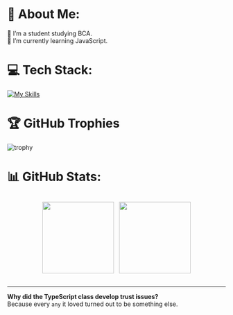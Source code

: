 # 💫 About Me:
🔭 I’m a student studying BCA.<br>🌱 I’m currently learning JavaScript.

# 💻 Tech Stack:
[![My Skills](https://skillicons.dev/icons?i=c,firebase,git,js,md,mysql,nestjs,nextjs,obsidian,php,postgres,postman,tailwind,ts)](https://skillicons.dev)

# 🏆 GitHub Trophies
![trophy](https://github-profile-trophy.vercel.app/?username=rsresta07&title=-Stars,-Issues,-Reviews&no-frame=true&theme=chalk&margin-w=5px)
<!-- &no-bg=true -->

# 📊 GitHub Stats:
<!-- &locale=np&hide_border=true   &bg_color=00000000-->
<div align="left" style="display: flex; justify-content: center; gap: 12px; flex-wrap: wrap; margin: 30px 0">
  <!-- Top Langs -->
  <img height="165" src="https://github-readme-stats.vercel.app/api/top-langs/?username=rsresta07&layout=compact&hide_border=true&title_color=E74C3C&text_color=FFF8E1&bg_color=262626" />
  <!-- Stats -->
  <img height="165" src="https://github-readme-stats.vercel.app/api?username=rsresta07&show_icons=true&hide_border=true&title_color=E74C3C&icon_color=E67E22&text_color=FFF8E1&bg_color=262626" />
</div>

<!--
# Top Repositories
[![Readme Card](https://github-readme-stats.vercel.app/api/pin/?username=rsresta07&repo=recblog-frontend-nextjs&bg_color=00000000)](https://github.com/anuraghazra/github-readme-stats)
[![Readme Card](https://github-readme-stats.vercel.app/api/pin/?username=rsresta07&repo=recblog-backend-nestjs&bg_color=00000000)](https://github.com/anuraghazra/github-readme-stats)

# WakaTime
[![WakaTime stats](https://github-readme-stats.vercel.app/api/wakatime?username=rameshworDev&layout=compact)](https://github.com/anuraghazra/github-readme-stats)
-->

---

**Why did the TypeScript class develop trust issues?**<br/>
Because every `any` it loved turned out to be something else.
